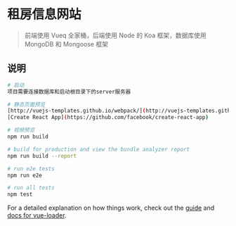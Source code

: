 # 租房信息网站

> 前端使用 Vueq 全家桶，后端使用 Node 的 Koa 框架，数据库使用 MongoDB 和 Mongoose 框架

## 说明

```bash
# 启动
项目需要连接数据库和启动根目录下的server服务器

# 静态页面预览
[http://vuejs-templates.github.io/webpack/](http://vuejs-templates.github.io/webpack/)
[Create React App](https://github.com/facebook/create-react-app)

# 视频预览
npm run build

# build for production and view the bundle analyzer report
npm run build --report

# run e2e tests
npm run e2e

# run all tests
npm test
```

For a detailed explanation on how things work, check out the [guide](http://vuejs-templates.github.io/webpack/) and [docs for vue-loader](http://vuejs.github.io/vue-loader).
